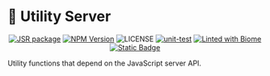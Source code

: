 # 🔨 Utility Server

<p align="center">
<a href="https://jsr.io/@qingshaner/utility"><img src="https://jsr.io/badges/@qingshaner/utility" alt="JSR package" /></a>
<a href="https://www.npmjs.com/@qingshaner/utility" target="_blank"><img src="https://img.shields.io/npm/v/@qingshaner/utility" alt="NPM Version" /></a>
<img alt="LICENSE" src="https://img.shields.io/github/license/tsingshaner/utility">
<a href="https://github.com/tsingshaner/utility/actions/workflows/ci.yaml"><img src="https://github.com/tsingshaner/utility/actions/workflows/ci.yaml/badge.svg" alt="unit-test" /></a>
<a href="https://biomejs.dev"><img alt="Linted with Biome" src="https://img.shields.io/badge/Linted_with-Biome-60a5fa?style=flat&logo=biome"></a>
<a href="https://biomejs.dev" target="_blank"><img alt="Static Badge" src="https://img.shields.io/badge/Formatted_with-Biome-60a5fa?style=flat&logo=biome"></a>
</p>

Utility functions that depend on the JavaScript server API.

